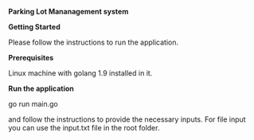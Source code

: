 **Parking Lot Mananagement system**

**Getting Started**

Please follow the instructions to run the application.

**Prerequisites**

Linux machine with golang 1.9 installed in it.

**Run the application**

go run main.go

and follow the instructions to provide the necessary inputs.
For file input you can use the input.txt file in the root folder.